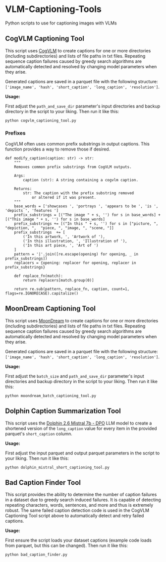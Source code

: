 # VLM-Captioning-Tools
Python scripts to use for captioning images with VLMs

## CogVLM Captioning Tool

This script uses [CogVLM](https://github.com/THUDM/CogVLM) to create captions for one or more directories (including subdirectories) and lists of file paths in txt files.
Repeating sequence caption failures caused by greedy search algorithms are automatically detected and resolved by changing model parameters when they arise.

Generated captions are saved in a parquet file with the following structure: `['image_name', 'hash', 'short_caption', 'long_caption', 'resolution']`.

**Usage:**

First adjust the `path_and_save_dir` parameter's input directories and backup directory in the script to your liking. Then run it like this:

```
python cogvlm_captioning_tool.py
```

### Prefixes

CogVLM often uses common prefix substrings in output captions. This function provides a way to remove those if desired.

```
def modify_caption(caption: str) -> str:
    """
    Removes common prefix substrings from CogVLM outputs.

    Args:
        caption (str): A string containing a cogvlm caption.

    Returns:
        str: The caption with the prefix substring removed
            or altered if it was present.
    """
    base_words = ['showcases ', 'portrays ', 'appears to be ', 'is ', 'depicts ', 'features ']
    prefix_substrings = [("The image " + s, '') for s in base_words] + [("This image " + s, '') for s in base_words]
    prefix_substrings += [("In this " + s, '') for s in ["picture, ", "depiction, ",  "piece, ", "image, ", "scene, "]]
    prefix_substrings  += [
        ('In this artwork, ', 'Artwork of '),
        ('In this illustration, ', 'Illustration of '),
        ('In this art piece, ', 'Art of ')
    ]
    pattern = '|'.join([re.escape(opening) for opening, _ in prefix_substrings])
    replacers = {opening: replacer for opening, replacer in prefix_substrings}
    
    def replace_fn(match):
        return replacers[match.group(0)]
    
    return re.sub(pattern, replace_fn, caption, count=1, flags=re.IGNORECASE).capitalize()
```

## MoonDream Captioning Tool

This script uses [MoonDream](https://github.com/vikhyat/moondream) to create captions for one or more directories (including subdirectories) and lists of file paths in txt files.
Repeating sequence caption failures caused by greedy search algorithms are automatically detected and resolved by changing model parameters when they arise.

Generated captions are saved in a parquet file with the following structure: `['image_name', 'hash', 'short_caption', 'long_caption', 'resolution']`.

**Usage:**

First adjust the `batch_size` and `path_and_save_dir` parameter's input directories and backup directory in the script to your liking. Then run it like this:

```
python moondream_batch_captioning_tool.py
```

## Dolphin Caption Summarization Tool

This script uses the [Dolphin 2.6 Mistral 7b - DPO](https://huggingface.co/cognitivecomputations/dolphin-2.6-mistral-7b-dpo) LLM model to create a shortened version of the `long_caption` value for every item in the provided parquet's `short_caption` column. 

**Usage:**

First adjust the input parquet and output parquet parameters in the script to your liking. Then run it like this:

```
python dolphin_mistral_short_captioning_tool.py
```


## Bad Caption Finder Tool

This script provides the ability to determine the number of caption failures in a dataset due to greedy search induced failures. It is capable of detecting repeating characters, words, sentences, and more and thus is extremely robust. The same failed caption detection code is used in the CogVLM Captioning Tool script above to automatically detect and retry failed captions.

**Usage:**

First ensure the script loads your dataset captions (example code loads from parquet, but this can be changed). Then run it like this:

```
python bad_caption_finder.py
```
